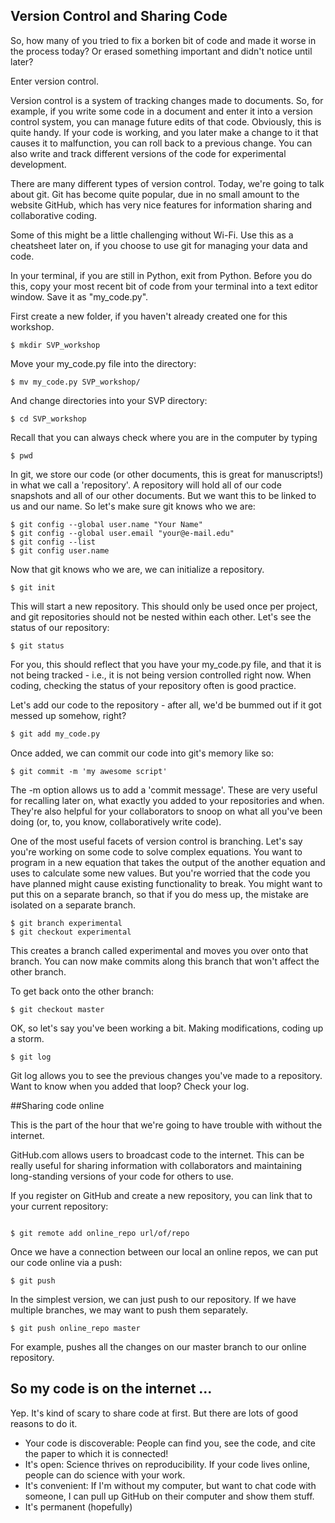 ## Version Control and Sharing Code

So, how many of you tried to fix a borken bit of code and made it worse in the process today? Or erased something important and didn't notice until later?

Enter version control.

Version control is a system of tracking changes made to documents. So, for example, if you write some code in a document and enter it into a version control system, you can manage future edits of that code. Obviously, this is quite handy. If your code is working, and you later make a change to it that causes it to malfunction, you can roll back to a previous change. You can also write and track different versions of the code for experimental development.

There are many different types of version control. Today, we're going to talk about git. Git has become quite popular, due in no small amount to the website GitHub, which has very nice features for information sharing and collaborative coding.

Some of this might be a little challenging without Wi-Fi. Use this as a cheatsheet later on, if you choose to use git for managing your data and code.

In your terminal, if you are still in Python, exit from Python. Before you do this, copy your most recent bit of code from your terminal into a text editor window. Save it as "my_code.py".

First create a new folder, if you haven't already created one for this workshop.

```UNIX
$ mkdir SVP_workshop
```

Move your my_code.py file into the directory:

```UNIX
$ mv my_code.py SVP_workshop/
```

And change directories into your SVP directory:

```UNIX
$ cd SVP_workshop
```

Recall that you can always check where you are in the computer by typing

```UNIX
$ pwd
```

In git, we store our code (or other documents, this is great for manuscripts!) in what we call a 'repository'. A repository will hold all of our code snapshots and all of our other documents. But we want this to be linked to us and our name. So let's make sure git knows who we are:

```UNIX
$ git config --global user.name "Your Name"
$ git config --global user.email "your@e-mail.edu"
$ git config --list
$ git config user.name
```
Now that git knows who we are, we can initialize a repository. 

```UNIX
$ git init
```

This will start a new repository. This should only be used once per project, and git repositories should not be nested within each other. Let's see the status of our repository:

```UNIX
$ git status
```

For you, this should reflect that you have your my_code.py file, and that it is not being tracked - i.e., it is not being version controlled right now. When coding, checking the status of your repository often is good practice.

Let's add our code to the repository - after all, we'd be bummed out if it got messed up somehow, right?

```python
$ git add my_code.py
```

Once added, we can commit our code into git's memory like so:

```UNIX
$ git commit -m 'my awesome script'
```

The -m option allows us to add a 'commit message'. These are very useful for recalling later on, what exactly you added to your repositories and when. They're also helpful for your collaborators to snoop on what all you've been doing (or, to, you know, collaboratively write code).

One of the most useful facets of version control is branching. Let's say you're working on some code to solve complex equations. You want to program in a new equation that takes the output of the another equation and uses to calculate some new values. But you're worried that the code you have planned might cause existing functionality to break. You might want to put this on a separate branch, so that if you do mess up, the mistake are isolated on a separate branch.

```UNIX
$ git branch experimental
$ git checkout experimental
```

This creates a branch called experimental and moves you over onto that branch. You can now make commits along this branch that won't affect the other branch.

To get back onto the other branch:

```UNIX
$ git checkout master
```

OK, so let's say you've been working a bit. Making modifications, coding up a storm. 

```UNIX 
$ git log
```

Git log allows you to see the previous changes you've made to a repository. Want to know when you added that loop? Check your log.

##Sharing code online

This is the part of the hour that we're going to have trouble with without the internet.

GitHub.com allows users to broadcast code to the internet. This can be really useful for sharing information with collaborators and maintaining long-standing versions of your code for others to use.

If you register on GitHub and create a new repository, you can link that to your current repository:

```UNIX

$ git remote add online_repo url/of/repo
```

Once we have a connection between our local an online repos, we can put our code online via a push:

```UNIX
$ git push
``` 

In the simplest version, we can just push to our repository. If we have multiple branches, we may want to push them separately.

```UNIX
$ git push online_repo master
```

For example, pushes all the changes on our master branch to our online repository.

## So my code is on the internet ... 

Yep. It's kind of scary to share code at first. But there are lots of good reasons to do it.

+ Your code is discoverable: People can find you, see the code, and cite the paper to which it is connected!
+ It's open: Science thrives on reproducibility. If your code lives online, people can do science with your work.
+ It's convenient: If I'm without my computer, but want to chat code with someone, I can pull up GitHub on their computer and show them stuff.
+ It's permanent (hopefully)




